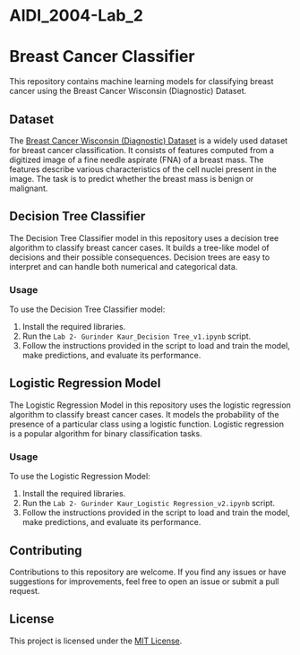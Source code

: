 # AIDI_2004-Lab_2
# Breast Cancer Classifier

This repository contains machine learning models for classifying breast cancer using the Breast Cancer Wisconsin (Diagnostic) Dataset.

## Dataset

The [Breast Cancer Wisconsin (Diagnostic) Dataset](https://archive.ics.uci.edu/ml/datasets/breast+cancer+wisconsin+(diagnostic)) is a widely used dataset for breast cancer classification. It consists of features computed from a digitized image of a fine needle aspirate (FNA) of a breast mass. The features describe various characteristics of the cell nuclei present in the image. The task is to predict whether the breast mass is benign or malignant.

## Decision Tree Classifier

The Decision Tree Classifier model in this repository uses a decision tree algorithm to classify breast cancer cases. It builds a tree-like model of decisions and their possible consequences. Decision trees are easy to interpret and can handle both numerical and categorical data.

### Usage

To use the Decision Tree Classifier model:

1. Install the required libraries.
2. Run the `Lab 2- Gurinder Kaur_Decision Tree_v1.ipynb` script.
3. Follow the instructions provided in the script to load and train the model, make predictions, and evaluate its performance.

## Logistic Regression Model

The Logistic Regression Model in this repository uses the logistic regression algorithm to classify breast cancer cases. It models the probability of the presence of a particular class using a logistic function. Logistic regression is a popular algorithm for binary classification tasks.

### Usage

To use the Logistic Regression Model:

1. Install the required libraries.
2. Run the `Lab 2- Gurinder Kaur_Logistic Regression_v2.ipynb` script.
3. Follow the instructions provided in the script to load and train the model, make predictions, and evaluate its performance.

## Contributing

Contributions to this repository are welcome. If you find any issues or have suggestions for improvements, feel free to open an issue or submit a pull request.

## License

This project is licensed under the [MIT License](LICENSE).
